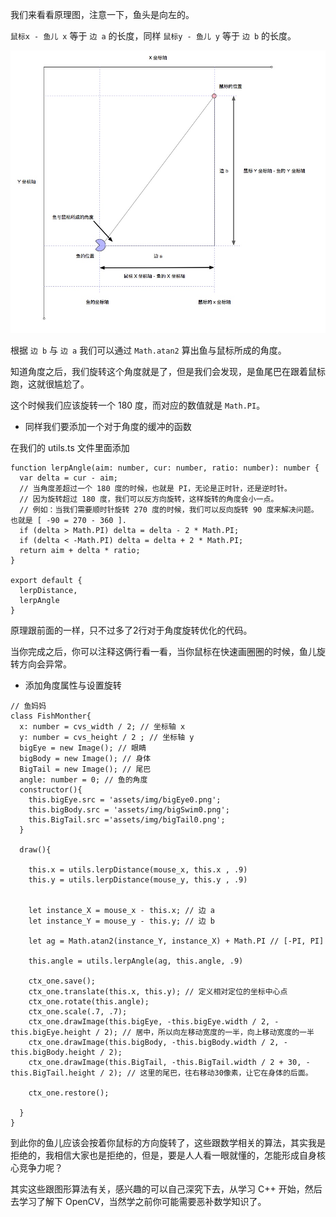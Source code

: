 
我们来看看原理图，注意一下，鱼头是向左的。

`鼠标x - 鱼儿 x` 等于 `边 a` 的长度，同样 `鼠标y - 鱼儿 y` 等于 `边 b` 的长度。

![](./img/uNJEHPlaiuJpbqOqCWi4DBuDmASXG7a29T4vCaLM.jpg)


根据 `边 b` 与 `边 a` 我们可以通过 `Math.atan2` 算出鱼与鼠标所成的角度。

知道角度之后，我们旋转这个角度就是了，但是我们会发现，是鱼尾巴在跟着鼠标跑，这就很尴尬了。

这个时候我们应该旋转一个 180 度，而对应的数值就是 `Math.PI`。

* 同样我们要添加一个对于角度的缓冲的函数

在我们的 utils.ts 文件里面添加

```
function lerpAngle(aim: number, cur: number, ratio: number): number {
  var delta = cur - aim;
  // 当角度差超过一个 180 度的时候，也就是 PI，无论是正时针，还是逆时针。
  // 因为旋转超过 180 度，我们可以反方向旋转，这样旋转的角度会小一点。
  // 例如：当我们需要顺时针旋转 270 度的时候，我们可以反向旋转 90 度来解决问题。也就是 [ -90 = 270 - 360 ].
  if (delta > Math.PI) delta = delta - 2 * Math.PI;
  if (delta < -Math.PI) delta = delta + 2 * Math.PI;
  return aim + delta * ratio;
}

export default {
  lerpDistance,
  lerpAngle
}
```

原理跟前面的一样，只不过多了2行对于角度旋转优化的代码。

当你完成之后，你可以注释这俩行看一看，当你鼠标在快速画圈圈的时候，鱼儿旋转方向会异常。

* 添加角度属性与设置旋转


```
// 鱼妈妈
class FishMonther{
  x: number = cvs_width / 2; // 坐标轴 x
  y: number = cvs_height / 2 ; // 坐标轴 y
  bigEye = new Image(); // 眼睛
  bigBody = new Image(); // 身体
  BigTail = new Image(); // 尾巴
  angle: number = 0; // 鱼的角度
  constructor(){
    this.bigEye.src = 'assets/img/bigEye0.png';
    this.bigBody.src = 'assets/img/bigSwim0.png';
    this.BigTail.src ='assets/img/bigTail0.png';
  }

  draw(){

    this.x = utils.lerpDistance(mouse_x, this.x , .9)
    this.y = utils.lerpDistance(mouse_y, this.y , .9)


    let instance_X = mouse_x - this.x; // 边 a
    let instance_Y = mouse_y - this.y; // 边 b

    let ag = Math.atan2(instance_Y, instance_X) + Math.PI // [-PI, PI]

    this.angle = utils.lerpAngle(ag, this.angle, .9)

    ctx_one.save();
    ctx_one.translate(this.x, this.y); // 定义相对定位的坐标中心点
    ctx_one.rotate(this.angle);
    ctx_one.scale(.7, .7);
    ctx_one.drawImage(this.bigEye, -this.bigEye.width / 2, -this.bigEye.height / 2); // 居中，所以向左移动宽度的一半，向上移动宽度的一半
    ctx_one.drawImage(this.bigBody, -this.bigBody.width / 2, -this.bigBody.height / 2);
    ctx_one.drawImage(this.BigTail, -this.BigTail.width / 2 + 30, -this.BigTail.height / 2); // 这里的尾巴，往右移动30像素，让它在身体的后面。

    ctx_one.restore();

  }
}
```

到此你的鱼儿应该会按着你鼠标的方向旋转了，这些跟数学相关的算法，其实我是拒绝的，我相信大家也是拒绝的，但是，要是人人看一眼就懂的，怎能形成自身核心竞争力呢？

其实这些跟图形算法有关，感兴趣的可以自己深究下去，从学习 C++ 开始，然后去学习了解下 OpenCV，当然学之前你可能需要恶补数学知识了。


